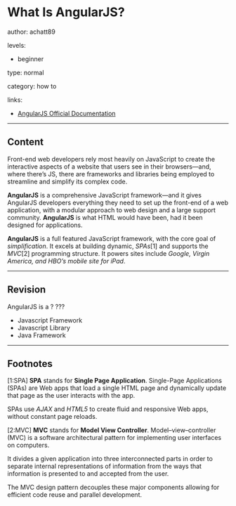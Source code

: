 # What Is **AngularJS**?
author: achatt89

levels:

  - beginner

type: normal

category: how to

links:

  - [AngularJS Official Documentation](https://docs.angularjs.org/)

---
## Content

Front-end web developers rely most heavily on JavaScript to create the interactive aspects of a website that 
users see in their browsers—and, where there’s JS, there are frameworks and libraries being employed to streamline 
and simplify its complex code. 

**AngularJS** is a comprehensive JavaScript framework—and it gives AngularJS developers everything they need to 
set up the front-end of a web application, with a modular approach to web design and a large support community.
**AngularJS** is what HTML would have been, had it been designed for applications. 

**AngularJS** is a full featured JavaScript framework, with the core goal of _simplification_. 
It excels at building dynamic, _SPAs_[1] and supports the _MVC_[2] programming 
structure. It powers sites include _Google, Virgin America, and HBO’s mobile site for iPad_.

---
## Revision

AngularJS is a ?
???

* Javascript Framework
* Javascript Library
* Java Framework

---
## Footnotes

[1:SPA]
**SPA** stands for **Single Page Application**. Single-Page Applications (SPAs) are Web apps that load a 
single HTML page and dynamically update that page as the user interacts with the app. 

SPAs use _AJAX_ and _HTML5_ to create fluid and responsive Web apps, without constant page reloads.

[2:MVC]
**MVC** stands for **Model View Controller**. Model–view–controller (MVC) is a software architectural 
pattern for implementing user interfaces on computers. 

It divides a given application into three 
interconnected parts in order to separate internal representations of information from the ways 
that information is presented to and accepted from the user.

The MVC design pattern decouples these major components allowing for efficient code 
reuse and parallel development.